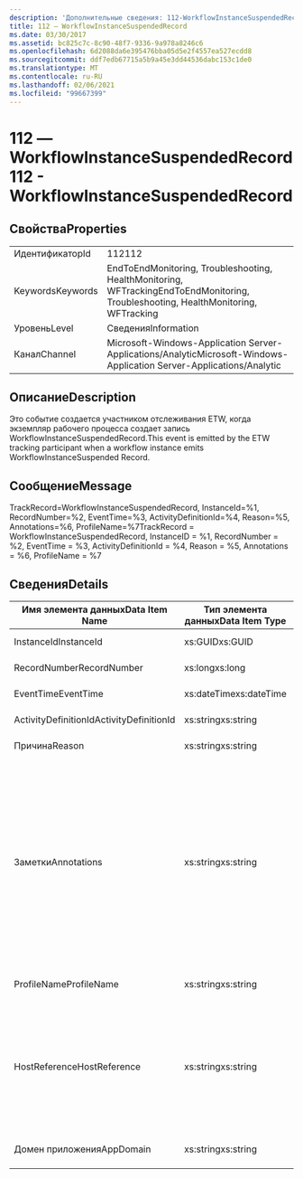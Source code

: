 ```yaml
---
description: 'Дополнительные сведения: 112-WorkflowInstanceSuspendedRecord'
title: 112 ― WorkflowInstanceSuspendedRecord
ms.date: 03/30/2017
ms.assetid: bc825c7c-8c90-48f7-9336-9a978a8246c6
ms.openlocfilehash: 6d2088da6e395476bba05d5e2f4557ea527ecdd8
ms.sourcegitcommit: ddf7edb67715a5b9a45e3dd44536dabc153c1de0
ms.translationtype: MT
ms.contentlocale: ru-RU
ms.lasthandoff: 02/06/2021
ms.locfileid: "99667399"
---
```

# <a name="112---workflowinstancesuspendedrecord"></a><span data-ttu-id="77215-103">112 ― WorkflowInstanceSuspendedRecord</span><span class="sxs-lookup"><span data-stu-id="77215-103">112 - WorkflowInstanceSuspendedRecord</span></span>

## <a name="properties"></a><span data-ttu-id="77215-104">Свойства</span><span class="sxs-lookup"><span data-stu-id="77215-104">Properties</span></span>  
  
|||  
|-|-|  
|<span data-ttu-id="77215-105">Идентификатор</span><span class="sxs-lookup"><span data-stu-id="77215-105">Id</span></span>|<span data-ttu-id="77215-106">112</span><span class="sxs-lookup"><span data-stu-id="77215-106">112</span></span>|  
|<span data-ttu-id="77215-107">Keywords</span><span class="sxs-lookup"><span data-stu-id="77215-107">Keywords</span></span>|<span data-ttu-id="77215-108">EndToEndMonitoring, Troubleshooting, HealthMonitoring, WFTracking</span><span class="sxs-lookup"><span data-stu-id="77215-108">EndToEndMonitoring, Troubleshooting, HealthMonitoring, WFTracking</span></span>|  
|<span data-ttu-id="77215-109">Уровень</span><span class="sxs-lookup"><span data-stu-id="77215-109">Level</span></span>|<span data-ttu-id="77215-110">Сведения</span><span class="sxs-lookup"><span data-stu-id="77215-110">Information</span></span>|  
|<span data-ttu-id="77215-111">Канал</span><span class="sxs-lookup"><span data-stu-id="77215-111">Channel</span></span>|<span data-ttu-id="77215-112">Microsoft-Windows-Application Server-Applications/Analytic</span><span class="sxs-lookup"><span data-stu-id="77215-112">Microsoft-Windows-Application Server-Applications/Analytic</span></span>|  
  
## <a name="description"></a><span data-ttu-id="77215-113">Описание</span><span class="sxs-lookup"><span data-stu-id="77215-113">Description</span></span>  

 <span data-ttu-id="77215-114">Это событие создается участником отслеживания ETW, когда экземпляр рабочего процесса создает запись WorkflowInstanceSuspendedRecord.</span><span class="sxs-lookup"><span data-stu-id="77215-114">This event is emitted by the ETW tracking participant when a workflow instance emits WorkflowInstanceSuspended Record.</span></span>  
  
## <a name="message"></a><span data-ttu-id="77215-115">Сообщение</span><span class="sxs-lookup"><span data-stu-id="77215-115">Message</span></span>  

 <span data-ttu-id="77215-116">TrackRecord=WorkflowInstanceSuspendedRecord, InstanceId=%1, RecordNumber=%2, EventTime=%3, ActivityDefinitionId=%4, Reason=%5, Annotations=%6, ProfileName=%7</span><span class="sxs-lookup"><span data-stu-id="77215-116">TrackRecord = WorkflowInstanceSuspendedRecord, InstanceID = %1, RecordNumber = %2, EventTime = %3, ActivityDefinitionId = %4, Reason = %5, Annotations = %6, ProfileName = %7</span></span>  
  
## <a name="details"></a><span data-ttu-id="77215-117">Сведения</span><span class="sxs-lookup"><span data-stu-id="77215-117">Details</span></span>  
  
|<span data-ttu-id="77215-118">Имя элемента данных</span><span class="sxs-lookup"><span data-stu-id="77215-118">Data Item Name</span></span>|<span data-ttu-id="77215-119">Тип элемента данных</span><span class="sxs-lookup"><span data-stu-id="77215-119">Data Item Type</span></span>|<span data-ttu-id="77215-120">Описание</span><span class="sxs-lookup"><span data-stu-id="77215-120">Description</span></span>|  
|--------------------|--------------------|-----------------|  
|<span data-ttu-id="77215-121">InstanceId</span><span class="sxs-lookup"><span data-stu-id="77215-121">InstanceId</span></span>|<span data-ttu-id="77215-122">xs:GUID</span><span class="sxs-lookup"><span data-stu-id="77215-122">xs:GUID</span></span>|<span data-ttu-id="77215-123">Идентификатор экземпляра для рабочего процесса.</span><span class="sxs-lookup"><span data-stu-id="77215-123">The instance id for the workflow</span></span>|  
|<span data-ttu-id="77215-124">RecordNumber</span><span class="sxs-lookup"><span data-stu-id="77215-124">RecordNumber</span></span>|<span data-ttu-id="77215-125">xs:long</span><span class="sxs-lookup"><span data-stu-id="77215-125">xs:long</span></span>|<span data-ttu-id="77215-126">Порядковый номер созданной записи.</span><span class="sxs-lookup"><span data-stu-id="77215-126">The sequence number of the emitted record</span></span>|  
|<span data-ttu-id="77215-127">EventTime</span><span class="sxs-lookup"><span data-stu-id="77215-127">EventTime</span></span>|<span data-ttu-id="77215-128">xs:dateTime</span><span class="sxs-lookup"><span data-stu-id="77215-128">xs:dateTime</span></span>|<span data-ttu-id="77215-129">Время в формате UTC, когда было создано событие.</span><span class="sxs-lookup"><span data-stu-id="77215-129">The time in UTC when the event was emitted</span></span>|  
|<span data-ttu-id="77215-130">ActivityDefinitionId</span><span class="sxs-lookup"><span data-stu-id="77215-130">ActivityDefinitionId</span></span>|<span data-ttu-id="77215-131">xs:string</span><span class="sxs-lookup"><span data-stu-id="77215-131">xs:string</span></span>|<span data-ttu-id="77215-132">Имя корневого действия в рабочем процессе.</span><span class="sxs-lookup"><span data-stu-id="77215-132">The name of the root activity in the workflow</span></span>|  
|<span data-ttu-id="77215-133">Причина</span><span class="sxs-lookup"><span data-stu-id="77215-133">Reason</span></span>|<span data-ttu-id="77215-134">xs:string</span><span class="sxs-lookup"><span data-stu-id="77215-134">xs:string</span></span>|<span data-ttu-id="77215-135">Причина приостановки рабочего процесса</span><span class="sxs-lookup"><span data-stu-id="77215-135">The reason the workflow was suspended</span></span>|  
|<span data-ttu-id="77215-136">Заметки</span><span class="sxs-lookup"><span data-stu-id="77215-136">Annotations</span></span>|<span data-ttu-id="77215-137">xs:string</span><span class="sxs-lookup"><span data-stu-id="77215-137">xs:string</span></span>|<span data-ttu-id="77215-138">Заметки, добавленные к этому событию.</span><span class="sxs-lookup"><span data-stu-id="77215-138">The annotations that were added to this event.</span></span>  <span data-ttu-id="77215-139">Значения хранятся в XML-элементе в формате \<items> \< item  name = "annotationName" type="System.String"> аннотатионвалуе \</item> \</items> .</span><span class="sxs-lookup"><span data-stu-id="77215-139">The values are stored in an xml element in the format \<items>\< item  name = "annotationName" type="System.String">annotationValue\</item>\</items>.</span></span>  <span data-ttu-id="77215-140">Если заметки не указаны, строка содержит \<items/> .</span><span class="sxs-lookup"><span data-stu-id="77215-140">If no annotations are specified then the string contains \<items/>.</span></span> <span data-ttu-id="77215-141">Размер событий ETW ограничен размером буфера ETW или максимальным размером полезных данных для события ETW.</span><span class="sxs-lookup"><span data-stu-id="77215-141">The ETW event size is limited by the ETW buffer size or the max payload for an ETW event.</span></span> <span data-ttu-id="77215-142">Если размер события превышает предел ETW, то событие усекается путем удаления заметок и замены значения аннотации на \<items> ... \</items> .</span><span class="sxs-lookup"><span data-stu-id="77215-142">If the size of the event exceeds the ETW limits, then the event is truncated by dropping the annotations and replacing the annotation value with \<items>...\</items>.</span></span>|  
|<span data-ttu-id="77215-143">ProfileName</span><span class="sxs-lookup"><span data-stu-id="77215-143">ProfileName</span></span>|<span data-ttu-id="77215-144">xs:string</span><span class="sxs-lookup"><span data-stu-id="77215-144">xs:string</span></span>|<span data-ttu-id="77215-145">Имя или профиль отслеживания, который привел к созданию этого события.</span><span class="sxs-lookup"><span data-stu-id="77215-145">The name or the tracking profile that resulted in this event being emitted</span></span>|  
|<span data-ttu-id="77215-146">HostReference</span><span class="sxs-lookup"><span data-stu-id="77215-146">HostReference</span></span>|<span data-ttu-id="77215-147">xs:string</span><span class="sxs-lookup"><span data-stu-id="77215-147">xs:string</span></span>|<span data-ttu-id="77215-148">Для служб, размещенных на веб-сайтах, это поле служит уникальным идентификатором службы в веб-иерархии.</span><span class="sxs-lookup"><span data-stu-id="77215-148">For web hosted services, this field uniquely identifies the service in the web hierarchy.</span></span>  <span data-ttu-id="77215-149">Его формат определяется как "имя веб-сайта виртуальный путь к приложению&#124;виртуальный путь службы&#124;ServiceName" example: "Default Web site/Калкулатораппликатион&#124;/Калкулаторсервице.СВК&#124;CalculatorService"</span><span class="sxs-lookup"><span data-stu-id="77215-149">Its format is defined as 'Web Site Name Application Virtual Path&#124;Service Virtual Path&#124;ServiceName' Example: 'Default Web Site/CalculatorApplication&#124;/CalculatorService.svc&#124;CalculatorService'</span></span>|  
|<span data-ttu-id="77215-150">Домен приложения</span><span class="sxs-lookup"><span data-stu-id="77215-150">AppDomain</span></span>|<span data-ttu-id="77215-151">xs:string</span><span class="sxs-lookup"><span data-stu-id="77215-151">xs:string</span></span>|<span data-ttu-id="77215-152">Строка, возвращаемая AppDomain.CurrentDomain.FriendlyName.</span><span class="sxs-lookup"><span data-stu-id="77215-152">The string returned by AppDomain.CurrentDomain.FriendlyName.</span></span>|
